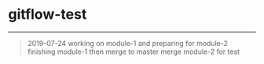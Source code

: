 # gitflow-test

-------------------

> 2019-07-24 working on module-1 and preparing for module-2
>            finishing module-1 then merge to master
>            merge module-2 for test
